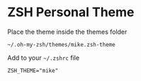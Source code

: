 # ZSH Personal Theme

Place the theme inside the themes folder

`~/.oh-my-zsh/themes/mike.zsh-theme`

Add to your `~/.zshrc` file

```
ZSH_THEME="mike"
```

